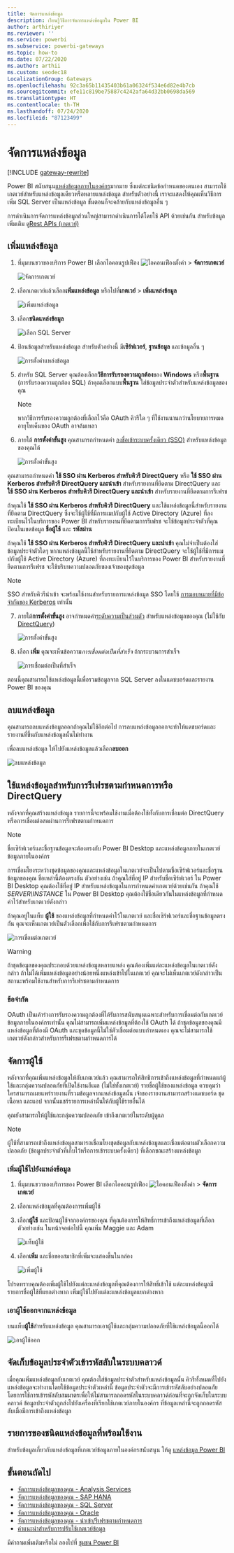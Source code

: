 ```yaml
---
title: จัดการแหล่งข้อมูล
description: เรียนรู้วิธีการจัดการแหล่งข้อมูลใน Power BI
author: arthiriyer
ms.reviewer: ''
ms.service: powerbi
ms.subservice: powerbi-gateways
ms.topic: how-to
ms.date: 07/22/2020
ms.author: arthii
ms.custom: seodec18
LocalizationGroup: Gateways
ms.openlocfilehash: 92c3a65b11435403b61a06324f534e6d82e4b7cb
ms.sourcegitcommit: efe11c819be75887c4242afa64d32bb0698da569
ms.translationtype: HT
ms.contentlocale: th-TH
ms.lasthandoff: 07/24/2020
ms.locfileid: "87123499"
---
```

# <a name="manage-data-sources"></a>จัดการแหล่งข้อมูล

[!INCLUDE [gateway-rewrite](../includes/gateway-rewrite.md)]

Power BI สนับสนุน[แหล่งข้อมูลภายในองค์กร](power-bi-data-sources.md)มากมาย ซึ่งแต่ละชนิดข้อกำหนดของตนเอง สามารถใช้เกตเวย์สำหรับแหล่งข้อมูลเดียวหรือหลายแหล่งข้อมูล สำหรับตัวอย่างนี้ เราจะแสดงให้คุณเห็นวิธีการเพิ่ม SQL Server เป็นแหล่งข้อมูล ขั้นตอนก็จะคล้ายกับแหล่งข้อมูลอื่น ๆ

การดำเนินการจัดการแหล่งข้อมูลส่วนใหญ่สามารถดำเนินการได้โดยใช้ API ด้วยเช่นกัน สำหรับข้อมูลเพิ่มเติม ดู[Rest APIs (เกตเวย์)](/rest/api/power-bi/gateways)

## <a name="add-a-data-source"></a>เพิ่มแหล่งข้อมูล

1. ที่มุมบนขวาของบริการ Power BI เลือกไอคอนรูปเฟือง ![ไอคอนเฟืองตั้งค่า](media/service-gateway-data-sources/icon-gear.png) > **จัดการเกตเวย์**

    ![จัดการเกตเวย์](media/service-gateway-data-sources/manage-gateways.png)

2. เลือกเกตเวย์แล้วเลือก**เพิ่มแหล่งข้อมูล** หรือไปที่**เกตเวย์** > **เพิ่มแหล่งข้อมูล**

    ![เพิ่มแหล่งข้อมูล](media/service-gateway-data-sources/add-data-source.png)

3. เลือก**ชนิดแหล่งข้อมูล**

    ![เลือก SQL Server](media/service-gateway-data-sources/select-sql-server.png)

4. ป้อนข้อมูลสำหรับแหล่งข้อมูล สำหรับตัวอย่างนี้ มี**เซิร์ฟเวอร์**, **ฐานข้อมูล** และข้อมูลอื่น ๆ 

    ![การตั้งค่าแหล่งข้อมูล](media/service-gateway-data-sources/data-source-settings.png)

5. สำหรับ SQL Server คุณต้องเลือก**วิธีการรับรองความถูกต้อง**ของ **Windows** หรือ**พื้นฐาน** (การรับรองความถูกต้อง SQL) ถ้าคุณเลือกแบบ**พื้นฐาน** ใส่ข้อมูลประจำตัวสำหรับแหล่งข้อมูลของคุณ

    > [!NOTE]
    > หากวิธีการรับรองความถูกต้องที่เลือกไว้คือ OAuth คิวรีใด ๆ ที่ใช้งานนานกว่านโยบายการหมดอายุโทเค็นของ OAuth อาจล้มเหลว

6. ภายใต้ **การตั้งค่าขั้นสูง** คุณสามารถกำหนดค่า [ลงชื่อเข้าระบบครั้งเดียว (SSO)](service-gateway-sso-overview.md) สำหรับแหล่งข้อมูลของคุณได้ 

    ![การตั้งค่าขั้นสูง](media/service-gateway-data-sources/advanced-settings-02.png)

คุณสามารถกำหนดค่า **ใช้ SSO ผ่าน Kerberos สำหรับคิวรี DirectQuery**  หรือ **ใช้ SSO ผ่าน Kerberos สำหรับคิวรี DirectQuery และนำเข้า** สำหรับรายงานที่ยึดตาม DirectQuery และ **ใช้ SSO ผ่าน Kerberos สำหรับคิวรี DirectQuery และนำเข้า** สำหรับรายงานที่ยึดตามการรีเฟรช

ถ้าคุณใช้ **ใช้ SSO ผ่าน Kerberos สำหรับคิวรี DirectQuery** และใช้แหล่งข้อมูลนี้สำหรับรายงานที่ยึดตาม DirectQuery ซึ่งจะใช้ผู้ใช้ที่มีการแมปกับผู้ใช้ Active Directory (Azure) ที่ลงทะเบียนไว้ในบริการของ Power BI สำหรับรายงานที่ยึดตามการรีเฟรช จะใช้ข้อมูลประจำตัวที่คุณป้อนในเขตข้อมูล **ชื่อผู้ใช้** และ **รหัสผ่าน**

ถ้าคุณใช้ **ใช้ SSO ผ่าน Kerberos สำหรับคิวรี DirectQuery และนำเข้า** คุณไม่จำเป็นต้องใส่ข้อมูลประจำตัวใดๆ หากแหล่งข้อมูลนี้ใช้สำหรับรายงานที่ยึดตาม DirectQuery จะใช้ผู้ใช้ที่มีการแมปกับผู้ใช้ Active Directory (Azure) ที่ลงทะเบียนไว้ในบริการของ Power BI  สำหรับรายงานที่ยึดตามการรีเฟรช จะใช้บริบทความปลอดภัยของเจ้าของชุดข้อมูล

> [!NOTE]
>SSO สำหรับคิวรีนำเข้า จะพร้อมใช้งานสำหรับรายการแหล่งข้อมูล SSO โดยใช้ [การมอบหมายที่มีข้อจำกัดของ Kerberos](service-gateway-sso-kerberos.md) เท่านั้น

7. ภายใต้**การตั้งค่าขั้นสูง** อาจกำหนดค่า[ระดับความเป็นส่วนตัว](https://support.office.com/article/Privacy-levels-Power-Query-CC3EDE4D-359E-4B28-BC72-9BEE7900B540) สำหรับแหล่งข้อมูลของคุณ (ไม่ใช้กับ [DirectQuery](desktop-directquery-about.md))

    ![การตั้งค่าขั้นสูง](media/service-gateway-data-sources/advanced-settings.png)

8. เลือก **เพิ่ม** คุณจะเห็นข้อความ*การเชื่อมต่อเป็นที่สำเร็จ* ถ้ากระบวนการสำเร็จ

    ![การเชื่อมต่อเป็นที่สำเร็จ](media/service-gateway-data-sources/connection-successful.png)

ตอนนี้คุณสามารถใช้แหล่งข้อมูลนี้เพื่อรวมข้อมูลจาก SQL Server ลงในแดชบอร์ดและรายงาน Power BI ของคุณ

## <a name="remove-a-data-source"></a>ลบแหล่งข้อมูล

คุณสามารถลบแหล่งข้อมูลออกถ้าคุณไม่ใช้อีกต่อไป การลบแหล่งข้อมูลออกจะทำให้แดชบอร์ดและรายงานที่ขึ้นกับแหล่งข้อมูลนั้นไม่ทำงาน

เพื่อลบแหล่งข้อมูล ให้ไปยังแหล่งข้อมูลแล้วเลือก**ลบออก**

![ลบแหล่งข้อมูล](media/service-gateway-data-sources/remove-data-source.png)

## <a name="use-the-data-source-for-scheduled-refresh-or-directquery"></a>ใช้แหล่งข้อมูลสำหรับการรีเฟรชตามกำหนดการหรือ DirectQuery

หลังจากที่คุณสร้างแหล่งข้อมูล รายการนี้จะพร้อมใช้งานเมื่อต้องใช้ทั้งกับการเชื่อมต่อ DirectQuery หรือการเชื่อมต่อสดผ่านการรีเฟรชตามกำหนดการ

> [!NOTE]
>ชื่อเซิร์ฟเวอร์และชื่อฐานข้อมูลจะต้องตรงกับ Power BI Desktop และแหล่งข้อมูลภายในเกตเวย์ข้อมูลภายในองค์กร

การเชื่อมโยงระหว่างชุดข้อมูลของคุณและแหล่งข้อมูลในเกตเวย์จะเป็นไปตามชื่อเซิร์ฟเวอร์และชื่อฐานข้อมูลของคุณ ชื่อเหล่านี้ต้องตรงกัน ตัวอย่างเช่น ถ้าคุณใส่ที่อยู่ IP สำหรับชื่อเซิร์ฟเวอร์ ใน Power BI Desktop คุณต้องใช้ที่อยู่ IP สำหรับแหล่งข้อมูลในการกำหนดค่าเกตเวย์ด้วยเช่นกัน ถ้าคุณใช้ *SERVER\INSTANCE* ใน Power BI Desktop คุณต้องใช้ชื่อเดียวกันในแหล่งข้อมูลที่กำหนดค่าไว้สำหรับเกตเวย์ดังกล่าว

ถ้าคุณอยู่ในแท็บ **ผู้ใช้** ของแหล่งข้อมูลที่กำหนดค่าไว้ในเกตเวย์ และชื่อเซิร์ฟเวอร์และชื่อฐานข้อมูลตรงกัน คุณจะเห็นเกตเวย์เป็นตัวเลือกเพื่อใช้กับการรีเฟรชตามกำหนดการ

![การเชื่อมต่อเกตเวย์](media/service-gateway-data-sources/gateway-connection.png)

> [!WARNING]
> ถ้าชุดข้อมูลของคุณประกอบด้วยแหล่งข้อมูลหลายแหล่ง คุณต้องเพิ่มแต่ละแหล่งข้อมูลในเกตเวย์ดังกล่าว ถ้าไม่ได้เพิ่มแหล่งข้อมูลอย่างน้อยหนึ่งแหล่งเข้าไปในเกตเวย์ คุณจะไม่เห็นเกตเวย์ดังกล่าวเป็นสถานะพร้อมใช้งานสำหรับการรีเฟรชตามกำหนดการ

### <a name="limitations"></a>ข้อจำกัด

OAuth เป็นเค้าร่างการรับรองความถูกต้องที่ได้รับการสนับสนุนเฉพาะสำหรับการเชื่อมต่อกับเกตเวย์ข้อมูลภายในองค์กรเท่านั้น คุณไม่สามารถเพิ่มแหล่งข้อมูลที่ต้องใช้ OAuth ได้ ถ้าชุดข้อมูลของคุณมีแหล่งข้อมูลที่ต้องมี OAuth และชุดข้อมูลนี้ไม่ใช่ตัวเชื่อมต่อแบบกำหนดเอง คุณจะไม่สามารถใช้เกตเวย์ดังกล่าวสำหรับการรีเฟรชตามกำหนดการได้

## <a name="manage-users"></a>จัดการผู้ใช้

หลังจากที่คุณเพิ่มแหล่งข้อมูลให้กับเกตเวย์แล้ว คุณสามารถให้สิทธิการเข้าถึงแหล่งข้อมูลที่กำหนดแก่ผู้ใช้และกลุ่มความปลอดภัยที่เปิดใช้งานอีเมล (ไม่ใช่ทั้งเกตเวย์) รายชื่อผู้ใช้ของแหล่งข้อมูล ควบคุมว่าใครสามารถเผยแพร่รายงานที่รวมข้อมูลจากแหล่งข้อมูลนั้น เจ้าของรายงานสามารถสร้างแดชบอร์ด ชุดเนื้อหา และแอป จากนั้นแชร์รายการเหล่านั้นให้กับผู้ใช้รายอื่นได้

คุณยังสามารถให้ผู้ใช้และกลุ่มความปลอดภัย เข้าถึงเกตเวย์ในระดับผู้ดูแล

> [!NOTE]
> ผู้ใช้ที่สามารถเข้าถึงแหล่งข้อมูลสามารถเชื่อมโยงชุดข้อมูลกับแหล่งข้อมูลและเชื่อมต่อตามตัวเลือกความปลอดภัย (ข้อมูลประจำตัวที่เก็บไว้หรือการเข้าระบบครั้งเดียว) ที่เลือกขณะสร้างแหล่งข้อมูล

### <a name="add-users-to-a-data-source"></a>เพิ่มผู้ใช้ไปยังแหล่งข้อมูล

1. ที่มุมบนขวาของบริการของ Power BI เลือกไอคอนรูปเฟือง ![ไอคอนเฟืองตั้งค่า](media/service-gateway-data-sources/icon-gear.png) > **จัดการเกตเวย์**

2. เลือกแหล่งข้อมูลที่คุณต้องการเพิ่มผู้ใช้

3. เลือก**ผู้ใช้** และป้อนผู้ใช้จากองค์กรของคุณ ที่คุณต้องการให้สิทธิ์การเข้าถึงแหล่งข้อมูลที่เลือก ตัวอย่างเช่น ในหน้าจอต่อไปนี้ คุณเพิ่ม Maggie และ Adam

    ![แท็บผู้ใช้](media/service-gateway-data-sources/users-tab.png)

4. เลือก**เพิ่ม** และชื่อของสมาชิกที่เพิ่มจะแสดงขึ้นในกล่อง

    ![เพิ่มผู้ใช้](media/service-gateway-data-sources/add-user.png)

โปรดทราบคุณต้องเพิ่มผู้ใช้ไปยังแต่ละแหล่งข้อมูลที่คุณต้องการให้สิทธิ์เข้าใช้ แต่ละแหล่งข้อมูลมีรายการชื่อผู้ใช้ที่แยกต่างหาก เพิ่มผู้ใช้ไปยังแต่ละแหล่งข้อมูลแยกต่างหาก

### <a name="remove-users-from-a-data-source"></a>เอาผู้ใช้ออกจากแหล่งข้อมูล

บนแท็บ**ผู้ใช้**สำหรับแหล่งข้อมูล คุณสามารถเอาผู้ใช้และกลุ่มความปลอดภัยที่ใช้แหล่งข้อมูลนี้ออกได้

![เอาผู้ใช้ออก](media/service-gateway-data-sources/remove-user.png)

## <a name="store-encrypted-credentials-in-the-cloud"></a>จัดเก็บข้อมูลประจำตัวเข้ารหัสลับในระบบคลาวด์

เมื่อคุณเพิ่มแหล่งข้อมูลกับเกตเวย์ คุณต้องใส่ข้อมูลประจำตัวสำหรับแหล่งข้อมูลนั้น คิวรีทั้งหมดที่ไปยังแหล่งข้อมูลจะทำงานโดยใช้ข้อมูลประจำตัวเหล่านี้ ข้อมูลประจำตัวจะมีการเข้ารหัสลับอย่างปลอดภัย โดยการใช้การเข้ารหัสลับสมมาตรเพื่อให้ไม่สามารถถอดรหัสในระบบคลาวด์ก่อนที่จะถูกจัดเก็บในระบบคลาวด์ ข้อมูลประจำตัวถูกส่งไปยังเครื่องที่เรียกใช้เกตเวย์ภายในองค์กร ที่ข้อมูลเหล่านี้จะถูกถอดรหัสลับเมื่อมีการเข้าถึงแหล่งข้อมูล

## <a name="list-of-available-data-source-types"></a>รายการของชนิดแหล่งข้อมูลที่พร้อมใช้งาน

สำหรับข้อมูลเกี่ยวกับแหล่งข้อมูลที่เกตเวย์ข้อมูลภายในองค์กรสนับสนุน ให้ดู [แหล่งข้อมูล Power BI](power-bi-data-sources.md)

## <a name="next-steps"></a>ขั้นตอนถัดไป

* [จัดการแหล่งข้อมูลของคุณ - Analysis Services](service-gateway-enterprise-manage-ssas.md)
* [จัดการแหล่งข้อมูลของคุณ - SAP HANA](service-gateway-enterprise-manage-sap.md)
* [จัดการแหล่งข้อมูลของคุณ - SQL Server](service-gateway-enterprise-manage-sql.md)
* [จัดการแหล่งข้อมูลของคุณ - Oracle](service-gateway-onprem-manage-oracle.md)
* [จัดการแหล่งข้อมูลของคุณ - นำเข้า/รีเฟรชตามกำหนดการ](service-gateway-enterprise-manage-scheduled-refresh.md)
* [คำแนะนำสำหรับการปรับใช้เกตเวย์ข้อมูล](service-gateway-deployment-guidance.md)

มีคำถามเพิ่มเติมหรือไม่ ลองไปที่ [ชุมชน Power BI](https://community.powerbi.com/)
